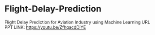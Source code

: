 # Flight-Delay-Prediction
Flight Delay Prediction for Aviation Industry using Machine Learning
URL PPT LINK:
https://youtu.be/ZfhqacdDiYE

